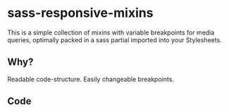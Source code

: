 # sass-responsive-mixins

This is a simple collection of mixins with variable breakpoints for media queries, optimally packed in a sass partial imported into your Stylesheets.

## Why?

Readable code-structure. Easily changeable breakpoints.

## Code

